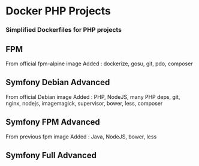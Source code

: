 # Docker PHP Projects
### Simplified Dockerfiles for PHP projects

## FPM
From official fpm-alpine image
Added : dockerize, gosu, git, pdo, composer

## Symfony Debian Advanced
From official Debian image
Added : PHP, NodeJS, many PHP deps, git, nginx, nodejs, imagemagick, supervisor, bower, less, composer

## Symfony FPM Advanced
From previous fpm image
Added : Java, NodeJS, bower, less

## Symfony Full Advanced

